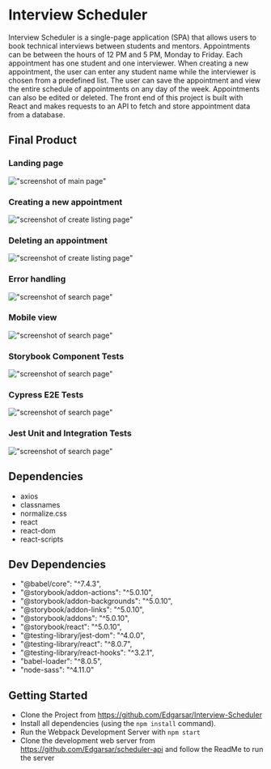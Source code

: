 # Interview Scheduler

Interview Scheduler is a single-page application (SPA) that allows users to book technical interviews between students and mentors. Appointments can be between the hours of 12 PM and 5 PM, Monday to Friday. Each appointment has one student and one interviewer. When creating a new appointment, the user can enter any student name while the interviewer is chosen from a predefined list. The user can save the appointment and view the entire schedule of appointments on any day of the week. Appointments can also be edited or deleted. The front end of this project is built with React and makes requests to an API to fetch and store appointment data from a database.


## Final Product

### Landing page

!["screenshot of main page"]()

### Creating a new appointment

!["screenshot of create listing page"]()

### Deleting an appointment

!["screenshot of create listing page"]()

### Error handling

!["screenshot of search page"]()

### Mobile view

!["screenshot of search page"]()

### Storybook Component Tests

!["screenshot of search page"]()

### Cypress E2E Tests

!["screenshot of search page"]()

### Jest Unit and Integration Tests

!["screenshot of search page"]()


## Dependencies

- axios
- classnames
- normalize.css
- react
- react-dom
- react-scripts


## Dev Dependencies

  - "@babel/core": "^7.4.3",
  - "@storybook/addon-actions": "^5.0.10",
  - "@storybook/addon-backgrounds": "^5.0.10",
  - "@storybook/addon-links": "^5.0.10",
  - "@storybook/addons": "^5.0.10",
  - "@storybook/react": "^5.0.10",
  - "@testing-library/jest-dom": "^4.0.0",
  - "@testing-library/react": "^8.0.7",
  - "@testing-library/react-hooks": "^3.2.1",
  - "babel-loader": "^8.0.5",
  - "node-sass": "^4.11.0"



## Getting Started
- Clone the Project from <https://github.com/Edgarsar/Interview-Scheduler>
- Install all dependencies (using the `npm install` command).
- Run the Webpack Development Server with `npm start`
- Clone the development web server from <https://github.com/Edgarsar/scheduler-api> and follow the ReadMe to run the server

